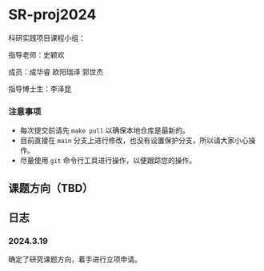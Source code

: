 # SR-proj2024

科研实践项目课程小组：

指导老师：史颖欢

成员：成华睿 欧阳瑞泽 郭世杰

指导博士生：李泽昆

### 注意事项

- 每次提交前请先 `make pull` 以确保本地仓库是最新的。
- 目前直接在 `main` 分支上进行修改，也没有设置保护分支，所以请大家小心操作。
- 尽量使用 `git` 命令行工具进行操作，以便跟踪您的操作。

## 课题方向（TBD）

## 日志 

### 2024.3.19
确定了研究课题方向，着手进行立项申请。